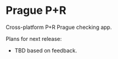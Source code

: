 # Prague P+R
Cross-platform P+R Prague checking app.

Plans for next release:
- TBD based on feedback.
